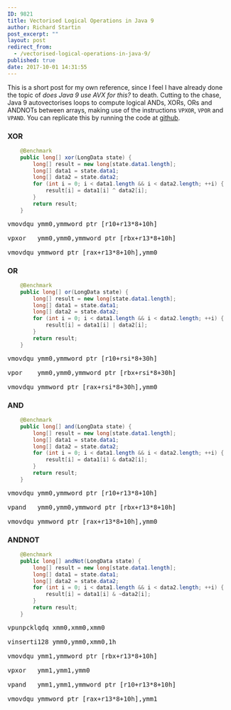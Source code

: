 ```yaml
---
ID: 9821
title: Vectorised Logical Operations in Java 9
author: Richard Startin
post_excerpt: ""
layout: post
redirect_from:
  - /vectorised-logical-operations-in-java-9/
published: true
date: 2017-10-01 14:31:55
---
```

This is a short post for my own reference, since I feel I have already done the topic of <em>does Java 9 use AVX for this?</em> to death. Cutting to the chase, Java 9 autovectorises loops to compute logical ANDs, XORs, ORs and ANDNOTs between arrays, making use of the instructions `VPXOR`, `VPOR` and `VPAND`. You can replicate this by running the code at <a href="https://github.com/richardstartin/simdbenchmarks/blob/master/src/main/java/com/openkappa/simd/logical/Logicals.java" rel="noopener" target="_blank">github</a>.

<h3>XOR</h3>

```java
    @Benchmark
    public long[] xor(LongData state) {
        long[] result = new long[state.data1.length];
        long[] data1 = state.data1;
        long[] data2 = state.data2;
        for (int i = 0; i < data1.length && i < data2.length; ++i) {
            result[i] = data1[i] ^ data2[i];
        }
        return result;
    }
```

<pre>
vmovdqu ymm0,ymmword ptr [r10+r13*8+10h]

vpxor   ymm0,ymm0,ymmword ptr [rbx+r13*8+10h]

vmovdqu ymmword ptr [rax+r13*8+10h],ymm0
</pre>

<h3>OR</h3>

```java
    @Benchmark
    public long[] or(LongData state) {
        long[] result = new long[state.data1.length];
        long[] data1 = state.data1;
        long[] data2 = state.data2;
        for (int i = 0; i < data1.length && i < data2.length; ++i) {
            result[i] = data1[i] | data2[i];
        }
        return result;
    }
```

<pre>
vmovdqu ymm0,ymmword ptr [r10+rsi*8+30h]
 
vpor    ymm0,ymm0,ymmword ptr [rbx+rsi*8+30h]

vmovdqu ymmword ptr [rax+rsi*8+30h],ymm0
</pre>

<h3>AND</h3>

```java
    @Benchmark
    public long[] and(LongData state) {
        long[] result = new long[state.data1.length];
        long[] data1 = state.data1;
        long[] data2 = state.data2;
        for (int i = 0; i < data1.length && i < data2.length; ++i) {
            result[i] = data1[i] & data2[i];
        }
        return result;
    }
```

<pre>
vmovdqu ymm0,ymmword ptr [r10+r13*8+10h]

vpand   ymm0,ymm0,ymmword ptr [rbx+r13*8+10h]

vmovdqu ymmword ptr [rax+r13*8+10h],ymm0
</pre>

<h3>ANDNOT</h3>

```java
    @Benchmark
    public long[] andNot(LongData state) {
        long[] result = new long[state.data1.length];
        long[] data1 = state.data1;
        long[] data2 = state.data2;
        for (int i = 0; i < data1.length && i < data2.length; ++i) {
            result[i] = data1[i] & ~data2[i];
        }
        return result;
    }
```

<pre>
vpunpcklqdq xmm0,xmm0,xmm0

vinserti128 ymm0,ymm0,xmm0,1h

vmovdqu ymm1,ymmword ptr [rbx+r13*8+10h]

vpxor   ymm1,ymm1,ymm0

vpand   ymm1,ymm1,ymmword ptr [r10+r13*8+10h]

vmovdqu ymmword ptr [rax+r13*8+10h],ymm1
</pre>